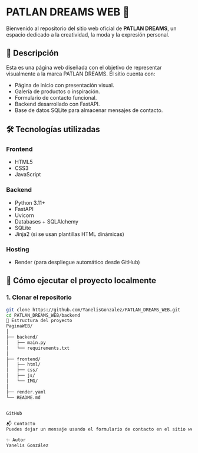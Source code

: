 # PATLAN DREAMS WEB 🌟

Bienvenido al repositorio del sitio web oficial de **PATLAN DREAMS**, un espacio dedicado a la creatividad, la moda y la expresión personal.

## 📌 Descripción

Esta es una página web diseñada con el objetivo de representar visualmente a la marca PATLAN DREAMS. El sitio cuenta con:

- Página de inicio con presentación visual.
- Galería de productos o inspiración.
- Formulario de contacto funcional.
- Backend desarrollado con FastAPI.
- Base de datos SQLite para almacenar mensajes de contacto.

## 🛠️ Tecnologías utilizadas

### Frontend

- HTML5
- CSS3
- JavaScript

### Backend

- Python 3.11+
- FastAPI
- Uvicorn
- Databases + SQLAlchemy
- SQLite
- Jinja2 (si se usan plantillas HTML dinámicas)

### Hosting

- Render (para despliegue automático desde GitHub)

## 🚀 Cómo ejecutar el proyecto localmente

### 1. Clonar el repositorio

```bash
git clone https://github.com/YanelisGonzalez/PATLAN_DREAMS_WEB.git
cd PATLAN_DREAMS_WEB/backend
📂 Estructura del proyecto
PaginaWEB/
│
├── backend/
│   ├── main.py
│   └── requirements.txt
│
├── frontend/
│   ├── html/
│   ├── css/
│   ├── js/
│   └── IMG/
│
├── render.yaml
└── README.md


GitHub

📬 Contacto
Puedes dejar un mensaje usando el formulario de contacto en el sitio web. Los datos se guardarán en una base de datos para su posterior gestión.

✨ Autor
Yanelis González
